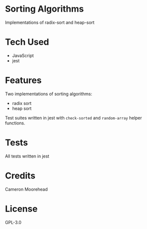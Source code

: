 # Sorting Algorithms

Implementations of radix-sort and heap-sort

# Tech Used

- JavaScript
- jest

# Features


Two implementations of sorting algorithms:

- radix sort
- heap sort

Test suites written in jest with `check-sorted` and `random-array` helper functions.

# Tests

All tests written in jest

# Credits

Cameron Moorehead

# License

GPL-3.0
